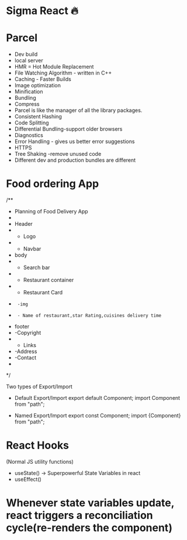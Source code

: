 # Sigma React 🔥

# Parcel
- Dev build
- local server
- HMR = Hot Module Replacement
- File Watching Algorithm - written in C++
- Caching - Faster Builds
- Image optimization
- Minification
- Bundling
- Compress
- Parcel is like the manager of all the library packages.
- Consistent Hashing
- Code Splitting 
- Differential Bundling-support older browsers
- Diagnostics
- Error Handling - gives us better error suggestions
- HTTPS
- Tree Shaking -remove unused code 
- Different dev and production bundles are different


# Food ordering App
/**
 * Planning of Food Delivery App
 *
 * Header
 * - Logo
 * - Navbar
 * body
 * - Search bar
 * - Restaurant container
 *    - Restaurant Card
 *      -img
 *      - Name of restaurant,star Rating,cuisines delivery time
 * footer
 *  -Copyright
 *  - Links
 *  -Address
 *  -Contact
 *
 */


Two types of Export/Import

- Default Export/Import
 export default Component;
 import Component from "path";

 - Named Export/Import
  export const Component;
  import {Component} from "path";

# React Hooks
(Normal JS utility functions)
 - useState() -> Superpowerful State Variables in react
 - useEffect()
 
 # Whenever state variables update, react triggers a reconciliation cycle(re-renders the component)